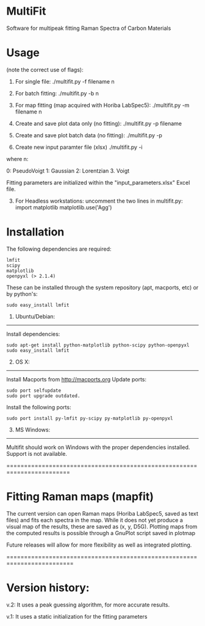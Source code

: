 # MultiFit
Software for multipeak fitting Raman Spectra of Carbon Materials

Usage 
======
(note the correct use of flags): 

1. For single file: 
./multifit.py -f filename n

2. For batch fitting:
./multifit.py -b n

3. For map fitting (map acquired with Horiba LabSpec5):
./multifit.py -m filename n

4. Create and save plot data only (no fitting):
./multifit.py -p filename

5. Create and save plot batch data (no fitting):
./multifit.py -p

6. Create new input paramter file (xlsx)
./multifit.py -i

where n:

0: PseudoVoigt
1: Gaussian
2: Lorentzian
3. Voigt

Fitting parameters are initialized within the
"input_parameters.xlsx" Excel file.


3. For Headless workstations:
uncomment the two lines in multifit.py:
    import matplotlib
    matplotlib.use('Agg')

Installation
=============

The following dependencies are required:

    lmfit
    scipy
    matplotlib
    openpyxl (> 2.1.4)

These can be installed through the system repository (apt, macports, etc) or by 
python's:

    sudo easy_install lmfit 

1. Ubuntu/Debian:
-----------------

Install dependencies:

    sudo apt-get install python-matplotlib python-scipy python-openpyxl
    sudo easy_install lmfit

2. OS X:
---------

Install Macports from http://macports.org
Update ports:

    sudo port selfupdate
    sudo port upgrade outdated.

Install the following ports:

    sudo port install py-lmfit py-scipy py-matplotlib py-openpyxl

3. MS Windows:
---------------

Multifit should work on Windows with the proper dependencies installed.
Support is not available.

========================================================================

Fitting Raman maps (mapfit)
========================================================================

The current version can open Raman maps (Horiba LabSpec5, saved as text files)
and fits each spectra in the map. While it does not yet produce a visual 
map of the results, these are saved as (x, y, D5G). Plotting maps from
the computed results is possible through a GnuPlot script saved in plotmap

Future releases will allow for more flexibility as well as integrated plotting.

=========================================================================

Version history:
================

v.2: It uses a peak guessing algorithm, for more accurate results.  

v.1: It uses a static initialization for the fitting parameters

